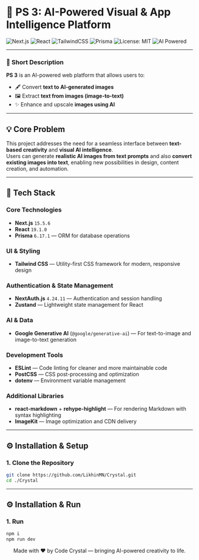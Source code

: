 # 🧠 PS 3: AI-Powered Visual & App Intelligence Platform

![Next.js](https://img.shields.io/badge/Next.js-15.5.6-black?logo=nextdotjs)
![React](https://img.shields.io/badge/React-19.1.0-61DAFB?logo=react)
![TailwindCSS](https://img.shields.io/badge/TailwindCSS-3.x-38B2AC?logo=tailwind-css&logoColor=white)
![Prisma](https://img.shields.io/badge/Prisma-6.17.1-2D3748?logo=prisma)
![License: MIT](https://img.shields.io/badge/License-MIT-green.svg)
![AI Powered](https://img.shields.io/badge/AI%20Powered-Google%20Generative%20AI-blue?logo=google)

---

### 🚀 Short Description

**PS 3** is an AI-powered web platform that allows users to:

- 🖋️ Convert **text to AI-generated images**
- 🖼️ Extract **text from images (image-to-text)**
- ✨ Enhance and upscale **images using AI**

---

## 💡 Core Problem

This project addresses the need for a seamless interface between **text-based creativity** and **visual AI intelligence**.  
Users can generate **realistic AI images from text prompts** and also **convert existing images into text**, enabling new possibilities in design, content creation, and automation.

---

## 🧰 Tech Stack

### **Core Technologies**

- **Next.js** `15.5.6`
- **React** `19.1.0`
- **Prisma** `6.17.1` — ORM for database operations

### **UI & Styling**

- **Tailwind CSS** — Utility-first CSS framework for modern, responsive design

### **Authentication & State Management**

- **NextAuth.js** `4.24.11` — Authentication and session handling
- **Zustand** — Lightweight state management for React

### **AI & Data**

- **Google Generative AI** (`@google/generative-ai`) — For text-to-image and image-to-text generation

### **Development Tools**

- **ESLint** — Code linting for cleaner and more maintainable code
- **PostCSS** — CSS post-processing and optimization
- **dotenv** — Environment variable management

### **Additional Libraries**

- **react-markdown** + **rehype-highlight** — For rendering Markdown with syntax highlighting
- **ImageKit** — Image optimization and CDN delivery

---

## ⚙️ Installation & Setup

### **1. Clone the Repository**

````bash
git clone https://github.com/LikhinMN/Crystal.git
cd ./Crystal
````
---
## ⚙️ Installation & Run

### **1. Run**
```bash
npm i
npm run dev
````

<div align="center">

 Made with ❤️ by Code Crystal — bringing AI-powered creativity to life.

</div>
